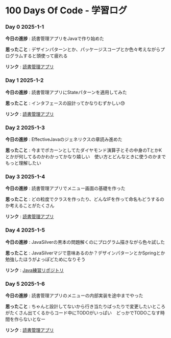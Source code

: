 # 100 Days Of Code - 学習ログ

### Day 0 2025-1-1

**今日の進捗** : 読書管理アプリをJavaで作り始めた

**思ったこと** : デザインパターンとか、パッケージスコープとか色々考えながらプログラムすると頭使って疲れる

**リンク** : [読書管理アプリ](https://github.com/Morishita-mm/TomTrek)

### Day 1 2025-1-2

**今日の進捗** : 読書管理アプリにStateパターンを適用してみた

**思ったこと** : インタフェースの設計ってかなりむずかしい😓

**リンク** : [読書管理アプリ](https://github.com/Morishita-mm/TomTrek)

### Day 2 2025-1-3

**今日の進捗** : EffectiveJavaのジェネリクスの章読み進めた

**思ったこと** : 今までポカーンとしてたダイヤモンド演算子とその中身のTとかKとかが何してるのかわかってかなり嬉しい　使い方とどんなときに使うのかまでもっと理解したい

### Day 3 2025-1-4

**今日の進捗** : 読書管理アプリでメニュー画面の基礎を作った

**思ったこと** : どの粒度でクラスを作ったり、どんなIFを作って命名もどうするのか考えることがたくさん

**リンク** : [読書管理アプリ](https://github.com/Morishita-mm/TomTrek/tree/feature/Menu)

### Day 4 2025-1-5

**今日の進捗** : JavaSilverの黒本の問題解くのにプログラム描きながら色々試した

**思ったこと** : JavaSilverマジで意味あるのか？デザインパターンとかSpringとか勉強したほうがよっぽどためになりそう

**リンク** : [Java練習リポジトリ](https://github.com/Morishita-mm/java-tutorial)

### Day 5 2025-1-6

**今日の進捗** : 読書管理アプリのメニューの内部実装を途中までやった

**思ったこと** : ちゃんと設計してないから行き当たりばったりで変更したいところがたくさん出てくるからコード中にTODOがいっぱい　どっかでTODOこなす時間を作らないとなー

**リンク** : [読書管理アプリ](https://github.com/Morishita-mm/TomTrek/tree/feature/Menu)
